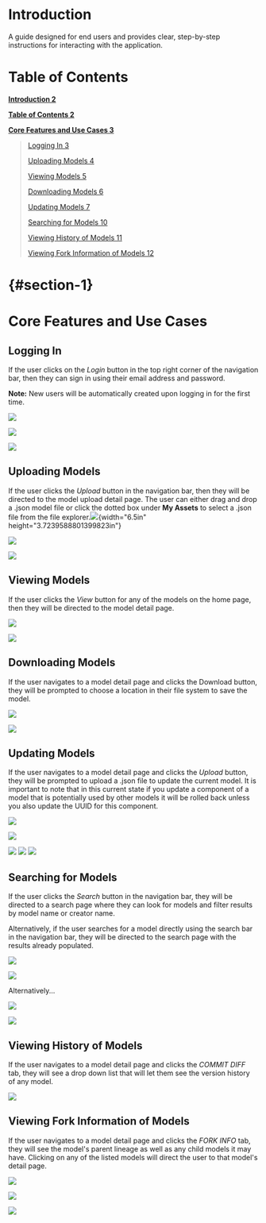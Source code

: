 # Introduction

A guide designed for end users and provides clear, step-by-step
instructions for interacting with the application.

# Table of Contents

[**Introduction 2**](#introduction)

[**Table of Contents 2**](#table-of-contents)

[**Core Features and Use Cases 3**](#core-features-and-use-cases)

> [Logging In 3](#logging-in)
>
> [Uploading Models 4](#uploading-models)
>
> [Viewing Models 5](#viewing-models)
>
> [Downloading Models 6](#downloading-models)
>
> [Updating Models 7](#updating-models)
>
> [Searching for Models 10](#searching-for-models)
>
> [Viewing History of Models 11](#viewing-history-of-models)
>
> [Viewing Fork Information of Models
> 12](#viewing-fork-information-of-models)

# 

#   {#section-1}

# Core Features and Use Cases

## Logging In

If the user clicks on the *Login* button in the top right corner of the
navigation bar, then they can sign in using their email address and
password.

**Note:** New users will be automatically created upon logging in for
the first time.

![](media/user/image5.png)

![](media/user/image16.png)

![](media/user/image21.png)

## Uploading Models

If the user clicks the *Upload* button in the navigation bar, then they
will be directed to the model upload detail page. The user can either
drag and drop a .json model file or click the dotted box under **My
Assets** to select a .json file from the file
explorer.![](media/user/image23.png){width="6.5in"
height="3.7239588801399823in"}

![](media/user/image2.png)

![](media/user/image18.png)

## Viewing Models

If the user clicks the *View* button for any of the models on the home
page, then they will be directed to the model detail page.

![](media/user/image17.png)

![](media/user/image8.png)

## Downloading Models

If the user navigates to a model detail page and clicks the Download
button, they will be prompted to choose a location in their file system
to save the model.

![](media/user/image12.png)

![](media/user/image6.png)

## Updating Models

If the user navigates to a model detail page and clicks the *Upload*
button, they will be prompted to upload a .json file to update the
current model. It is important to note that in this current state if you
update a component of a model that is potentially used by other models
it will be rolled back unless you also update the UUID for this
component.

![](media/user/image22.png)

![](media/user/image14.png)

![](media/user/image3.png)
![](media/user/image19.png)
![](media/user/image20.png)

## Searching for Models

If the user clicks the *Search* button in the navigation bar, they will
be directed to a search page where they can look for models and filter
results by model name or creator name.

Alternatively, if the user searches for a model directly using the
search bar in the navigation bar, they will be directed to the search
page with the results already populated.

![](media/user/image11.png)

![](media/user/image15.png)

Alternatively...

![](media/user/image13.png)

![](media/user/image4.png)

## Viewing History of Models

If the user navigates to a model detail page and clicks the *COMMIT
DIFF* tab, they will see a drop down list that will let them see the
version history of any model.

![](media/user/image1.png)

## Viewing Fork Information of Models

If the user navigates to a model detail page and clicks the *FORK INFO*
tab, they will see the model\'s parent lineage as well as any child
models it may have. Clicking on any of the listed models will direct the
user to that model's detail page.

![](media/user/image9.png)

![](media/user/image7.png)

![](media/user/image10.png)

